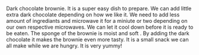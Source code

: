 Dark chocolate brownie.
It is a super easy dish to prepare.
We can add little extra dark chocolate depending on how we like it.
We need to add less amount of ingrediants and microwave it for a miniute or two depending on our own respective microwaves.
We can let it cool down before it is ready to be eaten.
The sponge of the brownie is moist and soft .
By adding the dark chocolate it makes the brownie even more tasty.
It is a small snack we can all make while we are hungry.
It is very yummy!